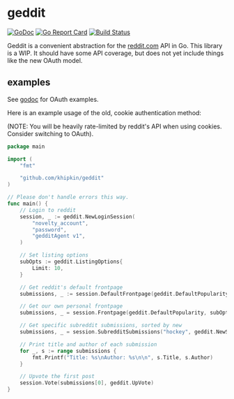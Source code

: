 # geddit

[![GoDoc](https://godoc.org/github.com/khipkin/geddit?status.svg)](https://godoc.org/github.com/khipkin/geddit)
[![Go Report Card](https://goreportcard.com/badge/github.com/khipkin/geddit)](https://goreportcard.com/report/github.com/khipkin/geddit)
[![Build Status](https://api.travis-ci.org/jzelinskie/geddit.svg?branch=master)](https://travis-ci.org/jzelinskie/geddit)

Geddit is a convenient abstraction for the [reddit.com](http://reddit.com) API in Go.
This library is a WIP.
It should have some API coverage, but does not yet include things like the new OAuth model.

## examples

See [godoc](http://godoc.org/github.com/khipkin/geddit) for OAuth examples.

Here is an example usage of the old, cookie authentication method:

(NOTE: You will be heavily rate-limited by reddit's API when using cookies. Consider switching to OAuth).

```Go
package main

import (
	"fmt"

	"github.com/khipkin/geddit"
)

// Please don't handle errors this way.
func main() {
	// Login to reddit
	session, _ := geddit.NewLoginSession(
		"novelty_account",
		"password",
		"gedditAgent v1",
	)

	// Set listing options
	subOpts := geddit.ListingOptions{
		Limit: 10,
	}

	// Get reddit's default frontpage
	submissions, _ := session.DefaultFrontpage(geddit.DefaultPopularity, subOpts)

	// Get our own personal frontpage
	submissions, _ = session.Frontpage(geddit.DefaultPopularity, subOpts)

	// Get specific subreddit submissions, sorted by new
	submissions, _ = session.SubredditSubmissions("hockey", geddit.NewSubmissions, subOpts)

	// Print title and author of each submission
	for _, s := range submissions {
		fmt.Printf("Title: %s\nAuthor: %s\n\n", s.Title, s.Author)
	}

	// Upvote the first post
	session.Vote(submissions[0], geddit.UpVote)
}
```
